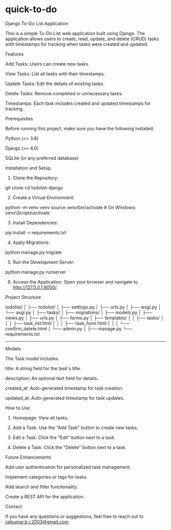 # quick-to-do

Django To-Do List Application

This is a simple To-Do List web application built using Django. The application allows users to create, read, update, and delete (CRUD) tasks with timestamps for tracking when tasks were created and updated.



Features

Add Tasks: Users can create new tasks.

View Tasks: List all tasks with their timestamps.

Update Tasks: Edit the details of existing tasks.

Delete Tasks: Remove completed or unnecessary tasks.

Timestamps: Each task includes created and updated timestamps for tracking.





Prerequisites

Before running this project, make sure you have the following installed:

Python (>= 3.8)

Django (>= 4.0)

SQLite (or any preferred database)





Installation and Setup

1. Clone the Repository:

git clone <repository-url>
cd todolist-django


2. Create a Virtual Environment:

python -m venv venv
source venv/bin/activate  # On Windows: venv\Scripts\activate


3. Install Dependencies:

pip install -r requirements.txt


4. Apply Migrations:

python manage.py migrate


5. Run the Development Server:

python manage.py runserver


6. Access the Application:
Open your browser and navigate to http://127.0.0.1:8000/.





Project Structure

todolist/
│
├── todolist/
│   ├── settings.py
│   ├── urls.py
│   ├── wsgi.py
│   └── asgi.py
│
├── tasks/
│   ├── migrations/
│   ├── models.py
│   ├── views.py
│   ├── urls.py
│   ├── forms.py
│   ├── templates/
│   │   ├── tasks/
│   │   │   ├── task_list.html
│   │   │   ├── task_form.html
│   │   │   └── confirm_delete.html
│   └── admin.py
│
├── manage.py
└── requirements.txt


---

Models

The Task model includes:

title: A string field for the task's title.

description: An optional text field for details.

created_at: Auto-generated timestamp for task creation.

updated_at: Auto-generated timestamp for task updates.







How to Use

1. Homepage: View all tasks.


2. Add a Task: Use the "Add Task" button to create new tasks.


3. Edit a Task: Click the "Edit" button next to a task.


4. Delete a Task: Click the "Delete" button next to a task.






Future Enhancements

Add user authentication for personalized task management.

Implement categories or tags for tasks.

Add search and filter functionality.

Create a REST API for the application.

Contact

If you have any questions or suggestions, feel free to reach out to  rajkumar.b.r.2003@gmail.com

